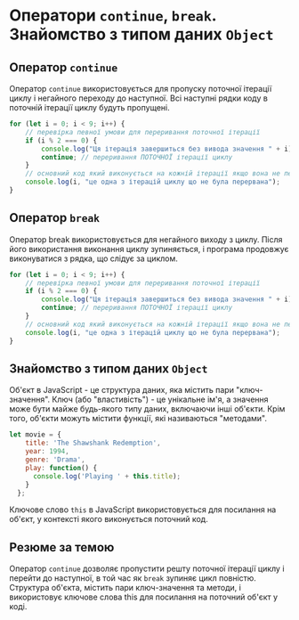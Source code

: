 # Оператори `continue`, `break`. Знайомство з типом даних `Object`

## Оператор `continue`

Оператор `continue` використовується для пропуску поточної ітерації циклу і негайного переходу до наступної. Всі наступні рядки коду в поточній ітерації циклу будуть пропущені.

```javascript
for (let i = 0; i < 9; i++) {
    // перевірка певної умови для переривання поточної ітерації
    if (i % 2 === 0) {
        console.log("Ця ітерація завершиться без вивода значення " + i);
        continue; // переривання ПОТОЧНОЇ ітерації циклу
    }
    // основний код який виконується на кожній ітерації якщо вона не переривається оператором continue
    console.log(i, "це одна з ітерацій циклу що не була перервана");
}

```

## Оператор `break`

Оператор break використовується для негайного виходу з циклу. Після його використання виконання циклу зупиняється, і програма продовжує виконуватися з рядка, що слідує за циклом.
```javascript
for (let i = 0; i < 9; i++) {
    // перевірка певної умови для переривання поточної ітерації
    if (i % 2 === 0) {
        console.log("Ця ітерація завершиться без вивода значення " + i);
        continue; // переривання ПОТОЧНОЇ ітерації циклу
    }
    // основний код який виконується на кожній ітерації якщо вона не переривається оператором continue
    console.log(i, "це одна з ітерацій циклу що не була перервана");
}

```

## Знайомство з типом даних `Object`

Об'єкт в JavaScript - це структура даних, яка містить пари "ключ-значення". Ключ (або "властивість") - це унікальне ім'я, а значення може бути майже будь-якого типу даних, включаючи інші об'єкти. Крім того, об'єкти можуть містити функції, які називаються "методами".

```javascript
let movie = {
    title: 'The Shawshank Redemption',
    year: 1994,
    genre: 'Drama',
    play: function() {
      console.log('Playing ' + this.title);
    }
  };

```
Ключове слово `this` в JavaScript використовується для посилання на об'єкт, у контексті якого виконується поточний код.

## Резюме за темою

Оператор `continue` дозволяє пропустити решту поточної ітерації циклу і перейти до наступної, в той час як `break` зупиняє цикл повністю. Cтруктура об'єкта, містить пари ключ-значення та методи, і використовує ключове слова this для посилання на поточний об'єкт у коді.

